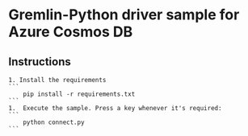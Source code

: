 # Gremlin-Python driver sample for Azure Cosmos DB

## Instructions
    1. Install the requirements
    ```
        pip install -r requirements.txt
    ```
    1.  Execute the sample. Press a key whenever it's required:
    ```
        python connect.py
    ```